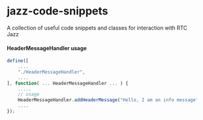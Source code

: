 # jazz-code-snippets
A collection of useful code snippets and classes for interaction with RTC Jazz



#### HeaderMessageHandler usage
```javascript
define([
	....
	"./HeaderMessageHandler",
	....
], function( ... HeaderMessageHandler ... ) {
	.....
	// usage
	HeaderMessageHandler.addHeaderMessage("Hello, I am an info message", HeaderMessageHandler.INFO);
	....
});
```
